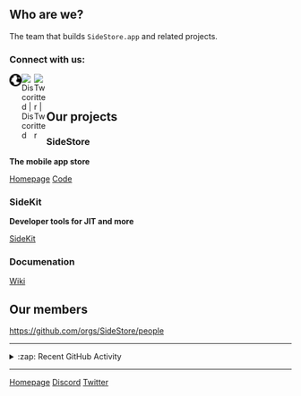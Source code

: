 <!-- 
Docs: How to use GitHub README and actions to auto-generate embedded content.
https://github.com/anuraghazra/github-readme-stats
https://www.youtube.com/watch?v=n6d4KHSKqGk
https://github.com/rahuldkjain/github-profile-readme-generator
 -->

## Who are we?

The team that builds `SideStore.app` and related projects.

### Connect with us:

<!--
[![Website](https://img.shields.io/website?label=sidestore.io&style=for-the-badge&url=https://sidestore.io)](https://sidestore.io)
[![Twitter Follow](https://img.shields.io/twitter/follow/sidestore_io?color=1DA1F2&logo=twitter&style=for-the-badge)](https://twitter.com/intent/follow?original_referer=https%3A%2F%2Fgithub.com%2Fsidestore&screen_name=sidestore)
[![GitHub Followers](https://img.shields.io/github/followers/sidestore?style=for-the-badge)]()
[![GitHub Sponsors](https://img.shields.io/github/sponsors/sidestore?style=for-the-badge
)]() 
-->

[<img align="left" alt="sidestore.io" width="22px" src="https://raw.githubusercontent.com/iconic/open-iconic/master/svg/globe.svg" />][website]
[<img align="left" alt="Discord | Discord" width="22px" src="https://cdn.jsdelivr.net/npm/simple-icons@v3/icons/discord.svg" />][discord]
[<img align="left" alt="Twitter | Twitter" width="22px" src="https://cdn.jsdelivr.net/npm/simple-icons@v3/icons/twitter.svg" />][twitter]

<br />
<br />

## Our projects

### SideStore

__The mobile app store__

[Homepage][website]
[Code][git.sidestore]

### SideKit

__Developer tools for JIT and more__

[SideKit][git.sidekit]

### Documenation

[Wiki][wiki]

## Our members

https://github.com/orgs/SideStore/people

---

<details>
  <summary>:zap: Recent GitHub Activity</summary>

<!--START_SECTION:activity-->
1. 🗣 Commented on [#442](https://github.com/SideStore/SideStore/issues/442) in [SideStore/SideStore](https://github.com/SideStore/SideStore)
2. 🗣 Commented on [#442](https://github.com/SideStore/SideStore/issues/442) in [SideStore/SideStore](https://github.com/SideStore/SideStore)
3. 🗣 Commented on [#447](https://github.com/SideStore/SideStore/issues/447) in [SideStore/SideStore](https://github.com/SideStore/SideStore)
4. 🗣 Commented on [#447](https://github.com/SideStore/SideStore/issues/447) in [SideStore/SideStore](https://github.com/SideStore/SideStore)
5. 🗣 Commented on [#447](https://github.com/SideStore/SideStore/issues/447) in [SideStore/SideStore](https://github.com/SideStore/SideStore)
6. 🗣 Commented on [#442](https://github.com/SideStore/SideStore/issues/442) in [SideStore/SideStore](https://github.com/SideStore/SideStore)
7. 🗣 Commented on [#448](https://github.com/SideStore/SideStore/issues/448) in [SideStore/SideStore](https://github.com/SideStore/SideStore)
8. 🗣 Commented on [#421](https://github.com/SideStore/SideStore/issues/421) in [SideStore/SideStore](https://github.com/SideStore/SideStore)
9. ❗️ Closed issue [#448](https://github.com/SideStore/SideStore/issues/448) in [SideStore/SideStore](https://github.com/SideStore/SideStore)
10. 🗣 Commented on [#448](https://github.com/SideStore/SideStore/issues/448) in [SideStore/SideStore](https://github.com/SideStore/SideStore)
11. 🗣 Commented on [#421](https://github.com/SideStore/SideStore/issues/421) in [SideStore/SideStore](https://github.com/SideStore/SideStore)
12. 🗣 Commented on [#447](https://github.com/SideStore/SideStore/issues/447) in [SideStore/SideStore](https://github.com/SideStore/SideStore)
13. ❗️ Closed issue [#6](https://github.com/SideStore/omnisette-server/issues/6) in [SideStore/omnisette-server](https://github.com/SideStore/omnisette-server)
14. 🗣 Commented on [#6](https://github.com/SideStore/omnisette-server/issues/6) in [SideStore/omnisette-server](https://github.com/SideStore/omnisette-server)
15. 🗣 Commented on [#448](https://github.com/SideStore/SideStore/issues/448) in [SideStore/SideStore](https://github.com/SideStore/SideStore)
16. ❗️ Opened issue [#448](https://github.com/SideStore/SideStore/issues/448) in [SideStore/SideStore](https://github.com/SideStore/SideStore)
17. 🗣 Commented on [#421](https://github.com/SideStore/SideStore/issues/421) in [SideStore/SideStore](https://github.com/SideStore/SideStore)
18. ❗️ Opened issue [#447](https://github.com/SideStore/SideStore/issues/447) in [SideStore/SideStore](https://github.com/SideStore/SideStore)
19. 🗣 Commented on [#344](https://github.com/SideStore/SideStore/issues/344) in [SideStore/SideStore](https://github.com/SideStore/SideStore)
20. 🗣 Commented on [#446](https://github.com/SideStore/SideStore/issues/446) in [SideStore/SideStore](https://github.com/SideStore/SideStore)
<!--END_SECTION:activity-->

</details>

---

[Homepage][patreon] [Discord][discord] [Twitter][twitter]

<!--
- [Patreon][patreon]
- [OpenCollective][opencollective]
- [YouTube][youtube]
-->

[website]: https://sidestore.io
[wiki]: https://wiki.sidestore.io
[twitter]: https://twitter.com/sidestore_io
[discord]: https://discord.gg/sidestore-949183273383395328
[youtube]: https://youtube.com/TODO
[patreon]: https://www.patreon.com/SideStore
[opencollective]: https://opencollective.com/TODO
[git.sidestore]: https://github.com/SideStore/SideStore/
[git.sidekit]: https://github.com/SideStore/SideKit

